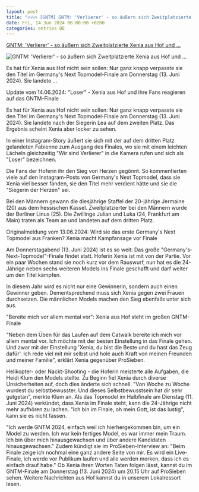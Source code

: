 ```yaml
---
layout: post
title: "🔥🔥🔥 [GNTM] GNTM: 'Verlierer' - so äußern sich Zweitplatzierte Xenia aus Hof und ..."
date: Fri, 14 Jun 2024 06:00:00 +0200
categories: entries DE
---
```

[GNTM: 'Verlierer' - so äußern sich Zweitplatzierte Xenia aus Hof und ...](https://www.infranken.de/lk/hof/gntm-verlierer-so-aeussern-sich-zweitplatzierte-xenia-aus-hof-und-ihre-fans-zum-finale-2024-art-5882013)

![GNTM: 'Verlierer' - so äußern sich Zweitplatzierte Xenia aus Hof und ...](https://www.infranken.de/storage/image/0/4/5/1/4201540_ogimage_1CqGyg_0iqAMK.jpg)

Es hat für Xenia aus Hof nicht sein sollen: Nur ganz knapp verpasste sie den Titel im Germany's Next Topmodel-Finale am Donnerstag (13. Juni 2024). Sie landete ...

Update vom 14.06.2024: "Loser" - Xenia aus Hof und ihre Fans reagieren auf das GNTM-Finale

Es hat für Xenia aus Hof nicht sein sollen: Nur ganz knapp verpasste sie den Titel im Germany's Next Topmodel-Finale am Donnerstag (13. Juni 2024). Sie landete nach der Siegerin Lea auf dem zweiten Platz. Das Ergebnis scheint Xenia aber locker zu sehen.

In einer Instagram-Story äußert sie sich mit der auf dem dritten Platz gelandeten Fabienne zum Ausgang des Finales, wo sie mit einem leichten Lächeln gleichzeitig "Wir sind Verlierer" in die Kamera rufen und sich als "Loser" bezeichnen.

Die Fans der Hoferin ihr den Sieg von Herzen gegönnt. So kommentierten viele auf den Instagram-Posts von Germany's Next Topmodel, dass sie Xenia viel besser fanden, sie den Titel mehr verdient hätte und sie die "Siegerin der Herzen" sei.

Bei den Männern gewann die diesjährige Staffel der 20-jährige Jermaine (20) aus dem hessischen Kassel. Zweitplatzierter bei den Männern wurde der Berliner Linus (25). Die Zwillinge Julian und Luka (24, Frankfurt am Main) traten als Team an und landeten auf dem dritten Platz.

Originalmeldung vom 13.06.2024: Wird sie das erste Germany's Next Topmodel aus Franken? Xenia macht Kampfansage vor Finale

Am Donnerstagabend (13. Juni 2024) ist es so weit: Das große "Germany's-Next-Topmodel"-Finale findet statt. Hoferin Xenia ist mit von der Partie. Vor ein paar Wochen stand sie noch kurz vor dem Rauswurf, nun hat es die 24-Jährige neben sechs weiteren Models ins Finale geschafft und darf weiter um den Titel kämpfen.

In diesem Jahr wird es nicht nur eine Gewinnerin, sondern auch einen Gewinner geben. Dementsprechend muss sich Xenia gegen zwei Frauen durchsetzen. Die männlichen Models machen den Sieg ebenfalls unter sich aus.

"Bereite mich vor allem mental vor": Xenia aus Hof steht im großen GNTM-Finale

"Neben dem Üben für das Laufen auf dem Catwalk bereite ich mich vor allem mental vor. Ich möchte mit der besten Einstellung in das Finale gehen. Und zwar mit der Einstellung 'Xenia, du bist die Beste und du hast das Zeug dafür'. Ich rede viel mit mir selbst und hole auch Kraft von meinen Freunden und meiner Familie", erklärt Xenia gegenüber ProSieben.

Helikopter- oder Nackt-Shooting - die Hoferin meisterte alle Aufgaben, die Heidi Klum den Models stellte. Zu Beginn fiel Xenia durch diverse Unsicherheiten auf, doch dies änderte sich schnell. "Von Woche zu Woche wurdest du selbstbewusster. Und dieses Selbstbewusstsein hat dir sehr gutgetan", merkte Klum an. Als das Topmodel im Halbfinale am Dienstag (11. Juni 2024) verkündet, dass Xenia im Finale steht, kann die 24-Jährige nicht mehr aufhören zu lachen. "Ich bin im Finale, oh mein Gott, ist das lustig", kann sie es nicht fassen.

"Ich werde GNTM 2024, einfach weil ich hierhergekommen bin, um ein Model zu werden. Ich war kein fertiges Model, es war immer mein Traum. Ich bin über mich hinausgewachsen und über andere Kandidaten hinausgewachsen." Zudem kündigt sie im ProSieben-Interview an: "Beim Finale zeige ich nochmal eine ganz andere Seite von mir. Es wird ein Live-Finale, ich werde vor Publikum laufen und alle werden merken, dass ich es einfach drauf habe." Ob Xenia ihren Worten Taten folgen lässt, kannst du im GNTM-Finale am Donnerstag (13. Juni 2024) um 20.15 Uhr auf ProSieben sehen. Weitere Nachrichten aus Hof kannst du in unserem Lokalressort lesen.

